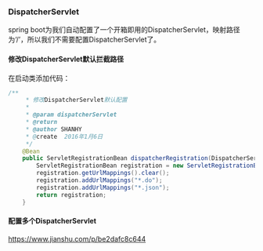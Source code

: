 ### DispatcherServlet

spring boot为我们自动配置了一个开箱即用的DispatcherServlet，映射路径为‘/’，所以我们不需要配置DispatcherServlet了。

#### 修改DispatcherServlet默认拦截路径

在启动类添加代码：

```java
/**
     * 修改DispatcherServlet默认配置
     *
     * @param dispatcherServlet
     * @return
     * @author SHANHY
     * @create  2016年1月6日
     */
    @Bean
    public ServletRegistrationBean dispatcherRegistration(DispatcherServlet dispatcherServlet) {
        ServletRegistrationBean registration = new ServletRegistrationBean(dispatcherServlet);
        registration.getUrlMappings().clear();
        registration.addUrlMappings("*.do");
        registration.addUrlMappings("*.json");
        return registration;
    }
```



#### 配置多个DispatcherServlet

https://www.jianshu.com/p/be2dafc8c644


